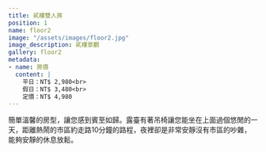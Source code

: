 ```yaml
---
title: 貳樓雙人房
position: 1
name: floor2
image: "/assets/images/floor2.jpg"
image_description: 貳樓景觀
gallery: floor2
metadata:
- name: 房價
  content: |
    平日：NT$ 2,980<br>
    假日：NT$ 3,480<br>
    定價：NT$ 4,980
---
```


簡單溫馨的房型，讓您感到賓至如歸。露臺有著吊椅讓您能坐在上面過個悠閒的一天，距離熱鬧的市區約走路10分鐘的路程，夜裡卻是非常安靜沒有市區的吵雜，能夠安靜的休息放鬆。
